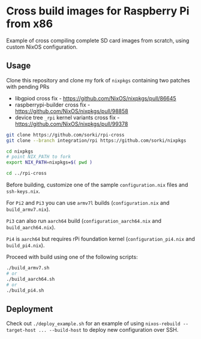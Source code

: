 # Cross build images for Raspberry Pi from x86

Example of cross compiling complete SD card images from scratch, using
custom NixOS configuration.

## Usage

Clone this repository and clone my fork of `nixpkgs` containing two patches with pending PRs

* libgpiod cross fix - https://github.com/NixOS/nixpkgs/pull/86645
* raspberrypi-builder cross fix - https://github.com/NixOS/nixpkgs/pull/98858
* device tree `_rpi` kernel variants cross fix - https://github.com/NixOS/nixpkgs/pull/99378

```bash
git clone https://github.com/sorki/rpi-cross
git clone --branch integration/rpi https://github.com/sorki/nixpkgs

cd nixpkgs
# point NIX_PATH to fork
export NIX_PATH=nixpkgs=$( pwd )

cd ../rpi-cross
```

Before building, customize one of the sample `configuration.nix` files
and `ssh-keys.nix`.

For `Pi2` and `Pi3` you can use `armv7l` builds (`configuration.nix` and `build_armv7.nix`).

`Pi3` can also run `aarch64` build (`configuration_aarch64.nix` and `build_aarch64.nix`).

`Pi4` is `aarch64` but requires rPi foundation kernel (`configuration_pi4.nix` and `build_pi4.nix`).

Proceed with build using one of the following scripts:

```bash
./build_armv7.sh
# or
./build_aarch64.sh
# or
./build_pi4.sh
```

## Deployment

Check out `./deploy_example.sh` for an example of using `nixos-rebuild --target-host ... --build-host` to deploy
new configuration over SSH.
